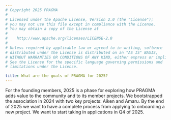 ```yaml
---
# Copyright 2025 PRAGMA
#
# Licensed under the Apache License, Version 2.0 (the "License");
# you may not use this file except in compliance with the License.
# You may obtain a copy of the License at
#
#    http://www.apache.org/licenses/LICENSE-2.0
#
# Unless required by applicable law or agreed to in writing, software
# distributed under the License is distributed on an "AS IS" BASIS,
# WITHOUT WARRANTIES OR CONDITIONS OF ANY KIND, either express or implied.
# See the License for the specific language governing permissions and
# limitations under the License.

title: What are the goals of PRAGMA for 2025?
---
```


For the founding members, 2025 is a phase for exploring how PRAGMA adds value to the community and to its member projects. 
We bootstrapped the association in 2024 with two key projects: Aiken and Amaru. By the end of 2025 we want to have a complete process from applying to onboarding a new project. We want to start taking in applications in Q4 of 2025.
